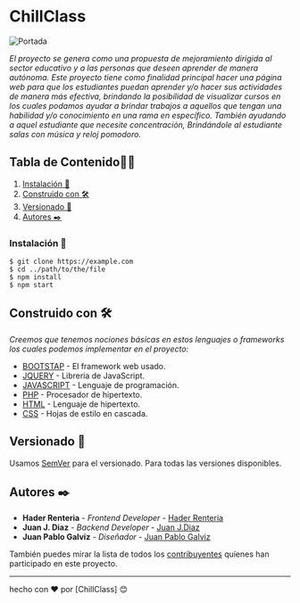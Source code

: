 # ChillClass
![Portada](https://user-images.githubusercontent.com/106301008/193377720-d9dde74d-f138-4ab4-9fdc-5da412249272.png)

_El proyecto se genera como una propuesta de mejoramiento dirigida al sector educativo y a las personas que deseen aprender de manera autónoma. Este proyecto tiene como finalidad principal hacer una página web para que los estudiantes puedan aprender y/o hacer sus actividades de manera más efectiva,  brindando la posibilidad de visualizar cursos en los cuales podamos ayudar a brindar trabajos a aquellos que tengan una habilidad y/o conocimiento en una rama en específico. También ayudando a aquel estudiante que necesite concentración, Brindándole al estudiante salas con música y reloj pomodoro._

## Tabla de Contenido✍🏿
1. [Instalación 🔧](#general-info)
2. [Construido con 🛠️](#technologies)
3. [Versionado 📌](#installation)
4. [Autores ✒️](#collaboration)

### Instalación 🔧
```
$ git clone https://example.com
$ cd ../path/to/the/file
$ npm install
$ npm start
```
## Construido con 🛠️

_Creemos que tenemos nociones básicas en estos lenguajes o frameworks los cuales podemos implementar en el proyecto:_

* [BOOTSTAP](https://getbootstrap.com) - El framework web usado.
* [JQUERY](https://jquery.com) - Libreria de JavaScript.
* [JAVASCRIPT](https://developer.mozilla.org/es/docs/Web/JavaScript) -  Lenguaje de programación.
* [PHP](https://www.php.net/manual/es/intro-whatis.php) - Procesador de hipertexto.
* [HTML](https://developer.mozilla.org/es/docs/Web/HTML) - Lenguaje de hipertexto.
* [CSS](https://developer.mozilla.org/es/docs/Web/CSS) - Hojas de estilo en cascada.

## Versionado 📌

Usamos [SemVer](http://semver.org/) para el versionado. Para todas las versiones disponibles.

## Autores ✒️

* **Hader Renteria** - *Frontend Developer* - [Hader Renteria](https://github.com/haderrenteria13)
* **Juan J. Diaz** - *Backend Developer* - [Juan J.Diaz](https://github.com/haderrenteria13)
* **Juan Pablo Galviz** - *Diseñador* - [Juan Pablo Galviz](https://github.com/jupa15)

También puedes mirar la lista de todos los [contribuyentes](https://github.com/haderrenteria13/project/contributors) quíenes han participado en este proyecto. 

---
hecho con ❤️ por [ChillClass] 😊
